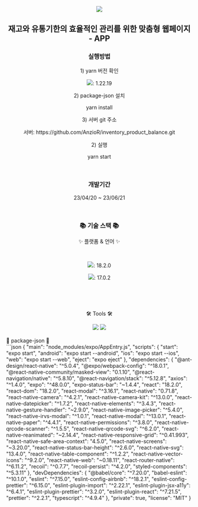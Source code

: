 <div align=center>
	<img src="https://capsule-render.vercel.app/api?type=waving&color=auto&height=200&section=header&text=[ssgInC%-KDT]%&fontSize=90" />	
</div>
<div  align=center>
	<h2>재고와 유통기한의 효율적인 관리를 위한 맞춤형 웹페이지 - APP </h2>
</div>

<div  align=center>
	<h3>실행방법</h3>
	<div>
		<p>1) yarn 버전 확인 </p>
		<p><img src="https://img.shields.io/badge/yarn-E34F26?style=flat&logo=node.js&logoColor=white" />: 1.22.19</p>
	</div>
	  <div class="callout">
	    <p>2) package-json 설치</p>
	    <p>yarn install</p>
	  </div>
	<div>
		<p>3) 서버 git 주소</p>
		<div>서버: https://github.com/AnzioR/inventory_product_balance.git</div>
	</div>
		  <div class="callout">
	    <p>2) 실행 </p>
	    <p>yarn start</p>
	  </div>
</div>
</br>
<div  align=center>
	<h3>개발기간</h3>
	<div class="callout">
	  <p> 23/04/20 ~ 23/06/21</p>
	</div>
</div>
</br>
<div align=center>
	<h3>📚 기술 스택 📚</h3>
	<p>✨ 플랫폼 & 언어 ✨</p>
</div>
</br>
<div align="center">
<!-- 	<img src="https://img.shields.io/badge/Java-007396?style=flat&logo=Conda-Forge&logoColor=white" /> -->
	<p><img src="https://img.shields.io/badge/React-0769AD?style=flat&logo=React&logoColor=white" />: 18.2.0</p>
		<p><img src="https://img.shields.io/badge/React%-Native-0769AD?style=flat&logo=React&logoColor=white" />: 17.0.2</p>
<!-- 	<img src="https://img.shields.io/badge/jQuery-0769AD?style=flat&logo=jQuery&logoColor=white" /> -->
	<br>
<!-- 	<img src="https://img.shields.io/badge/Spring-6DB33F?style=flat&logo=Spring&logoColor=white" />
	<img src="https://img.shields.io/badge/Bootstrap-7952B3?style=flat&logo=Bootstrap&logoColor=white" />
	<img src="https://img.shields.io/badge/Selenium-43B02A?style=flat&logo=Selenium&logoColor=white" />
	<img src="https://img.shields.io/badge/Mybatis-000000?style=flat&logo=Fluentd&logoColor=white" /> -->
	<br>
<!-- 	<img src="https://img.shields.io/badge/Oracle%20SQL-F80000?style=flat&logo=Oracle&logoColor=white" />
	<img src="https://img.shields.io/badge/MySQL-4479A1?style=flat&logo=MySQL&logoColor=white" />
	<img src="https://img.shields.io/badge/MariaDB-003545?style=flat&logo=MariaDB&logoColor=white" />
	<img src="https://img.shields.io/badge/Linux-FCC624?style=flat&logo=Linux&logoColor=white" /> -->
</div>
<br>
<div align=center>
	<p>🛠 Tools 🛠</p>
</div>
<div align=center>
	<img src="https://img.shields.io/badge/Visual%20Studio%20Code-007ACC?style=flat&logo=VisualStudioCode&logoColor=white" />
	<img src="https://img.shields.io/badge/GitHub-181717?style=flat&logo=GitHub&logoColor=white" />
</div>
<br>

<!-- <div align=center>
	<h3> Browsers support </h3>
</div>
<div align=center>
	
| [<img src="https://raw.githubusercontent.com/alrra/browser-logos/master/src/firefox/firefox_48x48.png" alt="Firefox" width="24px" height="24px" />](http://gotbahn.github.io/browsers-support-badges/)</br>Firefox | [<img src="https://raw.githubusercontent.com/alrra/browser-logos/master/src/chrome/chrome_48x48.png" alt="Chrome" width="24px" height="24px" />](http://gotbahn.github.io/browsers-support-badges/)</br>Chrome |
| --------- | --------- |
| last 2 versions | last 2 versions |
</div> -->

<div> 🎁 package-json 🎁 </div>
```json
{
  "main": "node_modules/expo/AppEntry.js",
  "scripts": {
    "start": "expo start",
    "android": "expo start --android",
    "ios": "expo start --ios",
    "web": "expo start --web",
    "eject": "expo eject"
  },
  "dependencies": {
    "@ant-design/react-native": "^5.0.4",
    "@expo/webpack-config": "^18.0.1",
    "@react-native-community/masked-view": "0.1.10",
    "@react-navigation/native": "^5.8.10",
    "@react-navigation/stack": "^5.12.8",
    "axios": "^1.4.0",
    "expo": "^48.0.0",
    "expo-status-bar": "~1.4.4",
    "react": "18.2.0",
    "react-dom": "18.2.0",
    "react-modal": "^3.16.1",
    "react-native": "0.71.8",
    "react-native-camera": "^4.2.1",
    "react-native-camera-kit": "^13.0.0",
    "react-native-datepicker": "^1.7.2",
    "react-native-elements": "^3.4.3",
    "react-native-gesture-handler": "~2.9.0",
    "react-native-image-picker": "^5.4.0",
    "react-native-irvs-modal": "^1.0.1",
    "react-native-modal": "^13.0.1",
    "react-native-paper": "^4.4.1",
    "react-native-permissions": "^3.8.0",
    "react-native-qrcode-scanner": "^1.5.5",
    "react-native-qrcode-svg": "^6.2.0",
    "react-native-reanimated": "~2.14.4",
    "react-native-responsive-grid": "^0.41.993",
    "react-native-safe-area-context": "4.5.0",
    "react-native-screens": "~3.20.0",
    "react-native-status-bar-height": "^2.6.0",
    "react-native-svg": "13.4.0",
    "react-native-table-component": "^1.2.2",
    "react-native-vector-icons": "^9.2.0",
    "react-native-web": "~0.18.11",
    "react-router-native": "^6.11.2",
    "recoil": "^0.7.7",
    "recoil-persist": "^4.2.0",
    "styled-components": "^5.3.11"
  },
  "devDependencies": {
    "@babel/core": "^7.20.0",
    "babel-eslint": "^10.1.0",
    "eslint": "^7.15.0",
    "eslint-config-airbnb": "^18.2.1",
    "eslint-config-prettier": "^6.15.0",
    "eslint-plugin-import": "^2.22.1",
    "eslint-plugin-jsx-a11y": "^6.4.1",
    "eslint-plugin-prettier": "^3.2.0",
    "eslint-plugin-react": "^7.21.5",
    "prettier": "^2.2.1",
    "typescript": "^4.9.4"
  },
  "private": true,
  "license": "MIT"
}
